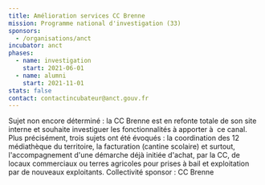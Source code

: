 ```yaml
---
title: Amélioration services CC Brenne
mission: Programme national d'investigation (33)
sponsors:
  - /organisations/anct
incubator: anct
phases:
  - name: investigation
    start: 2021-06-01
  - name: alumni
    start: 2021-11-01
stats: false
contact: contactincubateur@anct.gouv.fr
---
```

Sujet non encore déterminé : la CC Brenne est en refonte totale de son site interne et souhaite investiguer les fonctionnalités à apporter à  ce canal. Plus précisément, trois sujets ont été évoqués : la coordination des 12 médiathèque du territoire, la facturation (cantine scolaire) et surtout, l'accompagnement d'une démarche déjà initiée d'achat, par la CC, de locaux commerciaux ou terres agricoles pour prises à bail et exploitation par de nouveaux exploitants.
Collectivité sponsor : CC Brenne
